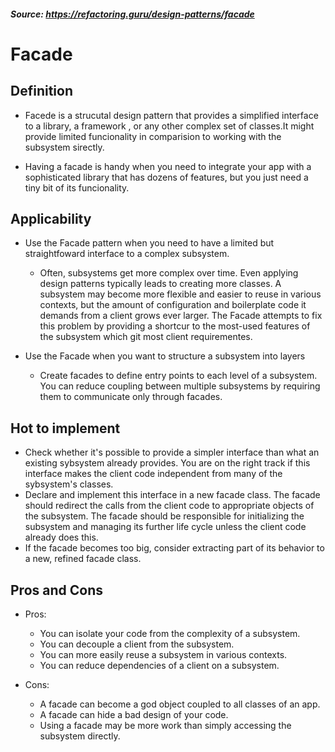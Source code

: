 ﻿##### Source: https://refactoring.guru/design-patterns/facade

# Facade

## Definition
- Facede is a strucutal design pattern that provides a simplified interface to a library, a framework
, or any other complex set of classes.It might provide limited funcionality in comparision to working with the 
subsystem sirectly.

- Having a facade is handy when you need to integrate your app with a sophisticated library that
has dozens of features, but you just need a tiny bit of its funcionality.


## Applicability
- Use the Facade pattern when you need to have a limited but straightfoward interface to a complex
subsystem.       
    * Often, subsystems get more complex over time. Even applying design patterns typically leads 
    to creating more classes. A subsystem may become more flexible and easier to reuse in various 
    contexts, but the amount of configuration and boilerplate code it demands from a client grows 
    ever larger. The Facade attempts to fix this problem by providing a shortcur to the most-used 
    features of the subsystem which git most client requirementes.


- Use the Facade when you want to structure a subsystem into layers
    * Create facades to define entry points to each level of a subsystem. You can reduce coupling
    between multiple subsystems by requiring them to communicate only through facades.

## Hot to implement
- Check whether it's possible to provide a simpler interface than what an existing sybsystem already provides.
You are on the right track if this interface makes the client code independent from many of the sybsystem's classes.
- Declare and implement this interface in a new facade class. The facade should redirect the calls from the client code 
to appropriate objects of the subsystem. The facade should be responsible for initializing the subsystem and managing its
further life cycle unless the client code already does this.
- If the facade becomes too big, consider extracting part of its behavior to a new, refined facade class.


## Pros and Cons
- Pros:
    * You can isolate your code from the complexity of a subsystem.
    * You can decouple a client from the subsystem.
    * You can more easily reuse a subsystem in various contexts.
    * You can reduce dependencies of a client on a subsystem.

- Cons:
    * A facade can become a god object coupled to all classes of an app.
    * A facade can hide a bad design of your code.
    * Using a facade may be more work than simply accessing the subsystem directly.

    